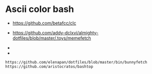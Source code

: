 # Ascii color bash

- https://github.com/betafcc/clc

- https://github.com/addy-dclxvi/almighty-dotfiles/blob/master/.toys/memefetch

- 

- 


```
https://github.com/elenapan/dotfiles/blob/master/bin/bunnyfetch
https://github.com/aristocratos/bashtop






```
